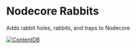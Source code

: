 # Nodecore Rabbits
Adds rabbit holes, rabbits, and traps to Nodecore

[![ContentDB](https://content.minetest.net/packages/Lone_Wolf/nc_rabbits/shields/downloads/)](https://content.minetest.net/packages/Lone_Wolf/nc_rabbits/)
